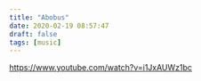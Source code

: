 ```yaml
---
title: "Abobus"
date: 2020-02-19 08:57:47
draft: false
tags: [music]
---
```


https://www.youtube.com/watch?v=i1JxAUWz1bc
